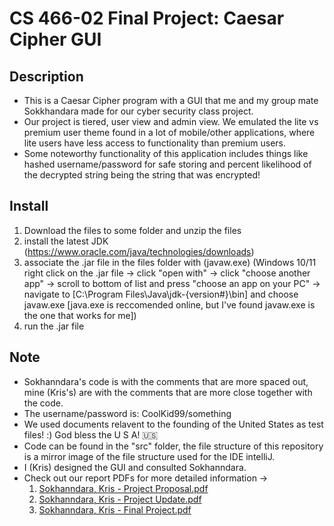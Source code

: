 # CS 466-02 Final Project: Caesar Cipher GUI
## Description
- This is a Caesar Cipher program with a GUI that me and my group mate Sokkhandara made for our cyber security class project.
- Our project is tiered, user view and admin view. We emulated the lite vs premium user theme found in a lot of mobile/other applications, where lite users have less access to functionality than premium users.
- Some noteworthy functionality of this application includes things like hashed username/password for safe storing and percent likelihood of the decrypted string being the string that was encrypted!

## Install
1. Download the files to some folder and unzip the files
2. install the latest JDK (https://www.oracle.com/java/technologies/downloads)
3. associate the .jar file in the files folder with (javaw.exe) (Windows 10/11 right click on the .jar file -> click "open with" -> click "choose another app" -> scroll to bottom of list and press "choose an app on your PC" -> navigate to [C:\Program Files\Java\jdk-{version#}\bin] and choose javaw.exe [java.exe is reccomended online, but I've found javaw.exe is the one that works for me])
4. run the .jar file

## Note
- Sokhanndara's code is with the comments that are more spaced out, mine (Kris's) are with the comments that are more close together with the code.
- The username/password is: CoolKid99/something
- We used documents relavent to the founding of the United States as test files! :) God bless the U S A! 🇺🇸
- Code can be found in the "src" folder, the file structure of this repository is a mirror image of the file structure used for the IDE intelliJ. 
- I (Kris) designed the GUI and consulted Sokhanndara.
- Check out our report PDFs for more detailed information -> 
  1. [Sokhanndara, Kris - Project Proposal.pdf](https://github.com/krish7201/CS-466-02-Final-Project-Caesar-Cipher-GUI/files/11131998/Sokhanndara.Kris.-.Project.Proposal.pdf)
  2. [Sokhanndara, Kris - Project Update.pdf](https://github.com/krish7201/CS-466-02-Final-Project-Caesar-Cipher-GUI/files/11132000/Sokhanndara.Kris.-.Project.Update.pdf)
  3. [Sokhanndara, Kris - Final Project.pdf](https://github.com/krish7201/CS-466-02-Final-Project-Caesar-Cipher-GUI/files/11132001/Sokhanndara.Kris.-.Final.Project.pdf)
